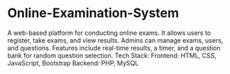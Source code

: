 # Online-Examination-System
A web-based platform for conducting online exams. It allows users to register, take exams, and view results. Admins can manage exams, users, and questions. Features include real-time results, a timer, and a question bank for random question selection.  Tech Stack: Frontend: HTML, CSS, JavaScript, Bootstrap Backend: PHP, MySQL
